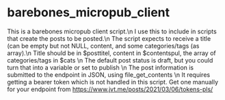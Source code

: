 # barebones_micropub_client

This is a barebones micropub client script.\n
I use this to include in scripts that create the posts to be posted.\n
The script expects to receive a title (can be empty but not NULL, content, and some categories/tags (as array).\n
Title should be in $posttitel, content in $contentspul, the array of categories/tags in $cats \n
The default post status is draft, but you could turn that into a variable or set to publish \n
The post information is submitted to the endpoint in JSON, using file_get_contents \n
It requires getting a bearer token which is not handled in this script. Get one manually for your endpoint from https://www.jvt.me/posts/2021/03/06/tokens-pls/

